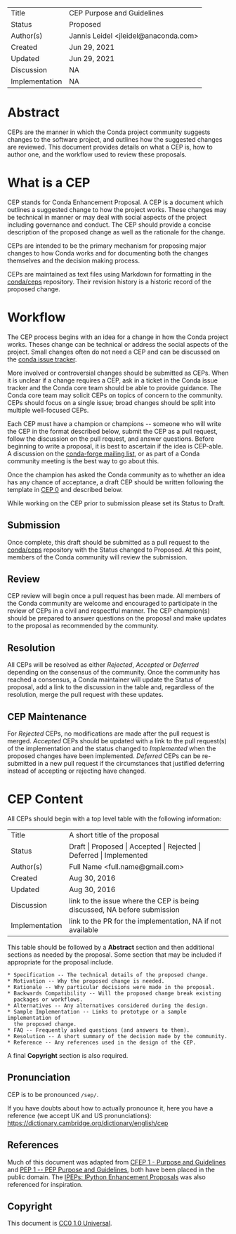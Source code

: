 <table>
<tr><td> Title </td><td> CEP Purpose and Guidelines </td>
<tr><td> Status </td><td> Proposed </td></tr>
<tr><td> Author(s) </td><td> Jannis Leidel &lt;jleidel@anaconda.com&gt;</td></tr>
<tr><td> Created </td><td> Jun 29, 2021</td></tr>
<tr><td> Updated </td><td> Jun 29, 2021</td></tr>
<tr><td> Discussion </td><td> NA </td></tr>
<tr><td> Implementation </td><td> NA </td></tr>
</table>

# Abstract

CEPs are the manner in which the Conda project community suggests changes
to the software project, and outlines how the suggested changes are reviewed.
This document provides details on what a CEP is, how to author one,
and the workflow used to review these proposals.

# What is a CEP

CEP stands for Conda Enhancement Proposal. A CEP is a document which
outlines a suggested change to how the project works. These changes may be
technical in manner or may deal with social aspects of the project including
governance and conduct. The CEP should provide a concise description of the
proposed change as well as the rationale for the change.

CEPs are intended to be the primary mechanism for proposing major changes to
how Conda works and for documenting both the changes themselves and the
decision making process.

CEPs are maintained as text files using Markdown for formatting in the
[conda/ceps](https://github.com/conda/ceps) repository. Their revision
history is a historic record of the proposed change.

# Workflow

The CEP process begins with an idea for a change in how the Conda project
works. Theses change can be technical or address the social aspects of the
project. Small changes often do not need a CEP and can be discussed on the
[conda issue tracker](https://github.com/conda/conda/issues).

More involved or controversial changes should be submitted as CEPs.
When it is unclear if a change requires a CEP, ask in a ticket in the
Conda issue tracker and the Conda core team should be able to provide
guidance. The Conda core team may solicit CEPs on topics of
concern to the community. CEPs should focus on a single issue; broad changes
should be split into multiple well-focused CEPs.

Each CEP must have a champion or champions -- someone who will write the
CEP in the format described below, submit the CEP as a pull request,
follow the discussion on the pull request, and answer questions. Before
beginning to write a proposal, it is best to ascertain if the idea is CEP-able.
A discussion on the
[conda-forge mailing list](https://groups.google.com/forum/#!forum/conda-forge),
or as part of a Conda community meeting is the best way to go about this.

Once the champion has asked the Conda community as to whether an idea
has any chance of acceptance, a draft CEP should be written following the
template in [CEP 0](cep-0.md) and described below.

While working on the CEP prior to submission please set its Status to Draft.

## Submission

Once complete, this draft should be submitted as a pull request to the
[conda/ceps](https://github.com/conda/ceps) repository with the Status
changed to Proposed. At this point, members of the Conda community will
review the submission.

## Review

CEP review will begin once a pull request has been made. All members of the
Conda community are welcome and encouraged to participate in the review
of CEPs in a civil and respectful manner. The CEP champion(s) should be
prepared to answer questions on the proposal and make updates to the
proposal as recommended by the community.

## Resolution

All CEPs will be resolved as either *Rejected*, *Accepted* or *Deferred*
depending on the consensus of the community. Once the community has reached a
consensus, a Conda maintainer will update the Status of proposal, add a
link to the discussion in the table and, regardless of the resolution, merge
the pull request with these updates.

## CEP Maintenance

For *Rejected* CEPs, no modifications are made after the pull request is merged.
*Accepted* CEPs should be updated with a link to the pull request(s) of the
implementation and the status changed to *Implemented* when the proposed
changes have been implemented. *Deferred* CEPs can be re-submitted in a new
pull request if the circumstances that justified deferring instead of
accepting or rejecting have changed.

# CEP Content

All CEPs should begin with a top level table with the following information:

<table>
<tr><td> Title </td><td> A short title of the proposal </td>
<tr><td> Status </td><td> Draft | Proposed | Accepted | Rejected | Deferred | Implemented </td></tr>
<tr><td> Author(s) </td><td> Full Name &lt;full.name@gmail.com&gt;</td></tr>
<tr><td> Created </td><td> Aug 30, 2016</td></tr>
<tr><td> Updated </td><td> Aug 30, 2016</td></tr>
<tr><td> Discussion </td><td> link to the issue where the CEP is being discussed, NA before submission </td></tr>
<tr><td> Implementation </td><td> link to the PR for the implementation, NA if not available </td></tr>
</table>

This table should be followed by a **Abstract** section and then
additional sections as needed by the proposal. Some section that may be
included if appropriate for the proposal include.

    * Specification -- The technical details of the proposed change.
    * Motivation -- Why the proposed change is needed.
    * Rationale -- Why particular decisions were made in the proposal.
    * Backwards Compatibility -- Will the proposed change break existing
      packages or workflows.
    * Alternatives -- Any alternatives considered during the design.
    * Sample Implementation -- Links to prototype or a sample implementation of
      the proposed change.
    * FAQ -- Frequently asked questions (and answers to them).
    * Resolution -- A short summary of the decision made by the community.
    * Reference -- Any references used in the design of the CEP.

A final **Copyright** section is also required.

## Pronunciation

CEP is to be pronounced `/sep/`.

If you have doubts about how to actually pronounce it, here you have a reference (we accept UK and US pronunciations): https://dictionary.cambridge.org/dictionary/english/cep

## References

Much of this document was adapted from [CFEP 1 - Purpose and Guidelines](https://github.com/conda-forge/cfep/blob/master/cfep-01.md) and
[PEP 1 -- PEP Purpose and Guidelines](https://www.python.org/dev/peps/pep-0001/), both have been placed in the public domain.
The [IPEPs: IPython Enhancement Proposals](https://github.com/ipython/ipython/wiki/IPEPs:-IPython-Enhancement-Proposals) was also referenced for inspiration.

## Copyright

This document is [CC0 1.0 Universal](https://creativecommons.org/publicdomain/zero/1.0/).
